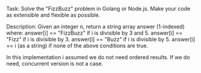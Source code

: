 Task: Solve the "FizzBuzz" problem in Golang or Node.js. Make your code as extensible and flexible as possible.

Description:
Given an integer n, return a string array answer (1-indexed) where:
    answer[i] == "FizzBuzz" if i is divisible by 3 and 5.
    answer[i] == "Fizz" if i is divisible by 3.
    answer[i] == "Buzz" if i is divisible by 5.
    answer[i] == i (as a string) if none of the above conditions are true.

In this implementation i assumed we do not need ordered results.
If we do need, concurrent version is not a case.